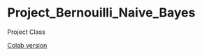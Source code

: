 # Project_Bernouilli_Naive_Bayes
Project Class

[Colab version](https://colab.research.google.com/drive/1Qtfd_XZZfewD3rw8zGE_eSPfTau0T-Jy?usp=sharing)
